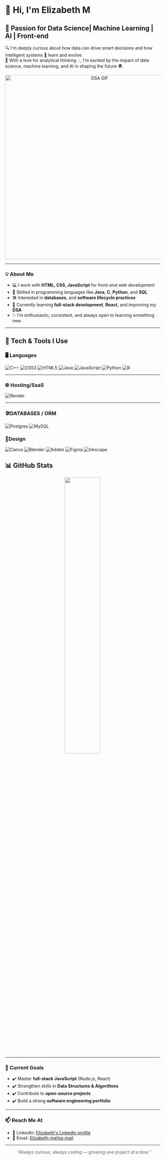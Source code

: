 # 👋 Hi, I'm Elizabeth M


## 🤖 Passion for Data Science| Machine Learning | AI | Front-end

🔍 I'm deeply curious about how data can drive smart decisions and how intelligent systems 🤖 learn and evolve.  
🧠 With a love for analytical thinking 💡, I’m excited by the impact of data science, machine learning, and AI in shaping the future 🌍.



<p align="center">
  <img src="https://miro.medium.com/v2/resize:fit:1400/1*g__jiesLRIfCRefVG69Pfw.gif"  width="600" alt="DSA GIF"/>
</p>

---

### 💡 About Me

- 💻 I work with **HTML, CSS, JavaScript** for front-end web development
- 🧠 Skilled in programming languages like **Java**, **C**, **Python**, and **SQL**
- 🛠️ Interested in  **databases**, and **software lifecycle practices**
- 🌱 Currently learning **full-stack development**, **React**, and improving my **DSA**
- ✨ I’m enthusiastic, consistent, and always open to learning something new

---
## 🧰 Tech & Tools I Use

### 🖥️ Languages
[](https://img.shields.io/badge/c-%2300599C.svg?style=for-the-badge&logo=c&logoColor=white) ![C++](https://img.shields.io/badge/c++-%2300599C.svg?style=for-the-badge&logo=c%2B%2B&logoColor=white) ![CSS3](https://img.shields.io/badge/css3-%231572B6.svg?style=for-the-badge&logo=css3&logoColor=white) ![HTML5](https://img.shields.io/badge/html5-%23E34F26.svg?style=for-the-badge&logo=html5&logoColor=white) ![Java](https://img.shields.io/badge/java-%23ED8B00.svg?style=for-the-badge&logo=openjdk&logoColor=white) ![JavaScript](https://img.shields.io/badge/javascript-%23323330.svg?style=for-the-badge&logo=javascript&logoColor=%23F7DF1E) ![Python](https://img.shields.io/badge/python-3670A0?style=for-the-badge&logo=python&logoColor=ffdd54) ![R](https://img.shields.io/badge/r-%23276DC3.svg?style=for-the-badge&logo=r&logoColor=white) 



  

---

### 🌐 Hosting/SaaS
![Render](https://img.shields.io/badge/Render-46E3B7?style=for-the-badge&logo=render&logoColor=black)

---

### 🛠️DATABASES / ORM
![Postgres](https://img.shields.io/badge/postgres-%23316192.svg?style=for-the-badge&logo=postgresql&logoColor=white) ![MySQL](https://img.shields.io/badge/mysql-4479A1.svg?style=for-the-badge&logo=mysql&logoColor=white)

### 🧠Design
![Canva](https://img.shields.io/badge/Canva-%2300C4CC.svg?style=for-the-badge&logo=Canva&logoColor=white) ![Blender](https://img.shields.io/badge/blender-%23F5792A.svg?style=for-the-badge&logo=blender&logoColor=white) ![Adobe](https://img.shields.io/badge/adobe-%23FF0000.svg?style=for-the-badge&logo=adobe&logoColor=white) ![Figma](https://img.shields.io/badge/figma-%23F24E1E.svg?style=for-the-badge&logo=figma&logoColor=white) ![Inkscape](https://img.shields.io/badge/Inkscape-e0e0e0?style=for-the-badge&logo=inkscape&logoColor=080A13) 


## 📊 GitHub Stats

<p align="center">
  <img src="https://github-readme-stats.vercel.app/api?username=m-elizabeth-ds&show_icons=true&theme=tokyonight" width="48%" />
</p>




---

### 🎯 Current Goals

- ✔️ Master **full-stack JavaScript** (Node.js, React)
- ✔️ Strengthen skills in **Data Structures & Algorithms**
- ✔️ Contribute to **open-source projects**
- ✔️ Build a strong **software engineering portfolio**

---

### 📫 Reach Me At

- 💼 LinkedIn: [Elizabeth's Linkedln profile](https://www.linkedin.com/in/elizabeth-mehta542006/)
- 📧 Email: [Elizabeth-mehta-mail](elizabethmehta.it@gmail.com)

---

> _“Always curious, always coding — growing one project at a time.”_


